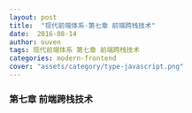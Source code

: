 ```yaml
---
layout: post
title:  "现代前端体系-第七章 前端跨栈技术"
date:  2016-08-14
author: ouven
tags: 现代前端体系 第七章 前端跨栈技术
categories: modern-frontend
cover: "assets/category/type-javascript.png"
---
```


### 第七章 前端跨栈技术


